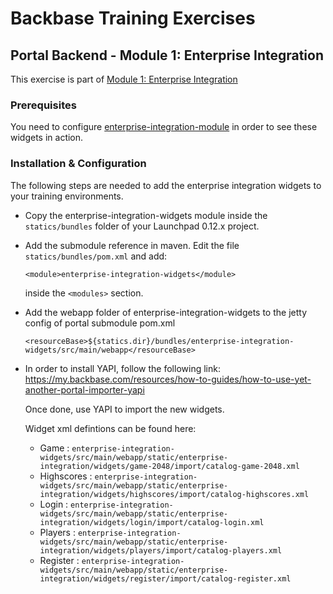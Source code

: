 # Backbase Training Exercises

## Portal Backend - Module 1: Enterprise Integration

This exercise is part of [Module 1: Enterprise Integration](https://github.com/Backbase/training-be-module-01/tree/code-migration)

### Prerequisites

You need to configure [enterprise-integration-module](https://github.com/Backbase/training-be-module-01/tree/code-migration/enterprise-integration-module) in order to see these widgets in action.

### Installation & Configuration

The following steps are needed to add the enterprise integration widgets to your training environments.

- Copy the enterprise-integration-widgets module inside the `statics/bundles` folder of your Launchpad 0.12.x project.

- Add the submodule reference in maven. Edit the file `statics/bundles/pom.xml` and add:

  ```
  <module>enterprise-integration-widgets</module>
  ```

  inside the `<modules>` section.

- Add the webapp folder of enterprise-integration-widgets to the jetty config of portal submodule pom.xml

  ```
  <resourceBase>${statics.dir}/bundles/enterprise-integration-widgets/src/main/webapp</resourceBase>
  ```

- In order to install YAPI, follow the following link: https://my.backbase.com/resources/how-to-guides/how-to-use-yet-another-portal-importer-yapi

  Once done, use YAPI to import the new widgets.

  Widget xml defintions can be found here:

	- Game : `enterprise-integration-widgets/src/main/webapp/static/enterprise-integration/widgets/game-2048/import/catalog-game-2048.xml`
	- Highscores : `enterprise-integration-widgets/src/main/webapp/static/enterprise-integration/widgets/highscores/import/catalog-highscores.xml`
	- Login : `enterprise-integration-widgets/src/main/webapp/static/enterprise-integration/widgets/login/import/catalog-login.xml`
	- Players : `enterprise-integration-widgets/src/main/webapp/static/enterprise-integration/widgets/players/import/catalog-players.xml`
	- Register : `enterprise-integration-widgets/src/main/webapp/static/enterprise-integration/widgets/register/import/catalog-register.xml`
